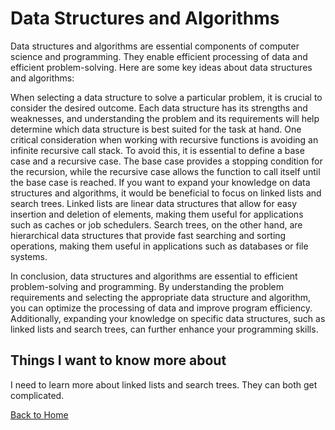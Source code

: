 # Data Structures and Algorithms

Data structures and algorithms are essential components of computer science and programming. They enable efficient processing of data and efficient problem-solving. Here are some key ideas about data structures and algorithms:

When selecting a data structure to solve a particular problem, it is crucial to consider the desired outcome. Each data structure has its strengths and weaknesses, and understanding the problem and its requirements will help determine which data structure is best suited for the task at hand.
One critical consideration when working with recursive functions is avoiding an infinite recursive call stack. To avoid this, it is essential to define a base case and a recursive case. The base case provides a stopping condition for the recursion, while the recursive case allows the function to call itself until the base case is reached.
If you want to expand your knowledge on data structures and algorithms, it would be beneficial to focus on linked lists and search trees. Linked lists are linear data structures that allow for easy insertion and deletion of elements, making them useful for applications such as caches or job schedulers. Search trees, on the other hand, are hierarchical data structures that provide fast searching and sorting operations, making them useful in applications such as databases or file systems.

In conclusion, data structures and algorithms are essential to efficient problem-solving and programming. By understanding the problem requirements and selecting the appropriate data structure and algorithm, you can optimize the processing of data and improve program efficiency. Additionally, expanding your knowledge on specific data structures, such as linked lists and search trees, can further enhance your programming skills.

## Things I want to know more about

I need to learn more about linked lists and search trees. They can both get complicated.

[Back to Home](../README.md)